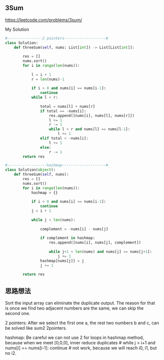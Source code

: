 ## 3Sum

https://leetcode.com/problems/3sum/

My Solution

```python
#----------------2 pointers-------------------#
class Solution:
    def threeSum(self, nums: List[int]) -> List[List[int]]:
        
        res = []
        nums.sort()
        for i in range(len(nums)):
      
            l = i + 1
            r = len(nums)-1
          
            if i > 0 and nums[i] == nums[i-1]:
                continue
            while l < r:
                
                total = nums[l] + nums[r]
                if total == -nums[i]:
                    res.append([nums[i], nums[l], nums[r]])
                    l += 1
                    r -= 1
                    while l < r and nums[l] == nums[l-1]:
                        l += 1
                elif total < -nums[i]:
                    l += 1
                else:
                    r -= 1
        return res

#------------------hashmap--------------------#
class Solution(object):
    def threeSum(self, nums):
        res = []
        nums.sort()
        for i in range(len(nums)):
            hashmap = {}
            
            if i > 0 and nums[i] == nums[i-1]:
                continue
            j = i + 1
            
            while j < len(nums):
                
                complement = -nums[i] - nums[j]
                
                if complement in hashmap:
                    res.append([nums[i], nums[j], complement])
                    
                    while j+1 < len(nums) and nums[j] == nums[j+1]:
                        j += 1
                hashmap[nums[j]] = j
                j += 1
            
        return res

```

## 思路想法

Sort the input array can eliminate the duplicate output. The reason for that is once we find two adjacent numbers are the same, we can skip the second one.

2 pointers:
After we select the first one a, the rest two numbers b and c, can be solved like sum2 2pointers.

hashmap:
Be careful we can not use 2 for loops in hashmap method, because when we meet [0,0,0], inner reduce duplicates # while j > i+1 and nums[i] == nums[i-1]: continue # not work, because we will reach i0, i1, but no i2. 

